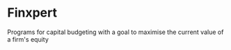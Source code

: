 # Finxpert
Programs for capital budgeting with a goal to maximise the current value of a firm's equity
